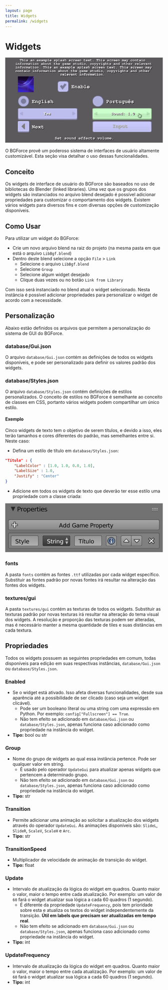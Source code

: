 ```yaml
---
layout: page
title: Widgets
permalink: /widgets
---
```


# Widgets
![](https://github.com/bgempire/bgforce/raw/gh-pages/img/wiki-gui-00.jpg)

O BGForce provê um poderoso sistema de interfaces de usuário altamente customizável. Esta seção visa detalhar o uso dessas funcionalidades.

## Conceito
Os widgets de interface de usuário do BGForce são baseados no uso de bibliotecas do Blender (linked libraries). 
Uma vez que os grupos dos widgets são instanciados no arquivo blend desejado é possível adicionar propriedades 
para customizar o comportamento dos widgets. Existem vários widgets para diversos fins e com diversas opções de customização disponíveis.

## Como Usar
Para utilizar um widget do BGForce:

- Crie um novo arquivo blend na raiz do projeto (na mesma pasta em que está o arquivo `LibBgf.blend`)
- Dentro deste blend selecione a opção `File` > `Link`
  - Selecione o arquivo `LibBgf.blend`
  - Selecione `Group`
  - Selecione algum widget desejado
  - Clique duas vezes ou no botão `Link from Library`

Com isso será instanciado no blend atual o widget selecionado. Nesta instância é possível adicionar propriedades para 
personalizar o widget de acordo com a necessidade.

## Personalização
Abaixo estão definidos os arquivos que permitem a personalização do sistema de GUI do BGForce.

### database/Gui.json
O arquivo `database/Gui.json` contém as definições de todos os widgets disponíveis, e pode ser personalizado para 
definir os valores padrão dos widgets.

### database/Styles.json
O arquivo `database/Styles.json` contém definições de estilos personalizados. O conceito de estilos no BGForce é 
semelhante ao conceito de classes em CSS, portanto vários widgets podem compartilhar um único estilo.

#### Exemplo
Cinco widgets de texto tem o objetivo de serem títulos, e devido a isso, eles terão tamanhos e cores diferentes 
do padrão, mas semelhantes entre si. Neste caso:

- Defina um estilo de título em `database/Styles.json`:

```json
"Título" : {
    "LabelColor" : [1.0, 1.0, 0.0, 1.0],
    "LabelSize" : 1.0,
    "Justify" : "Center"
}
```

- Adicione em todos os widgets de texto que deverão ter esse estilo uma propriedade com a classe criada:

![](https://github.com/bgempire/bgforce/raw/gh-pages/img/wiki-gui-01.jpg)

### fonts
A pasta `fonts` contém as fontes `.ttf` utilizadas por cada widget específico. Substituir as fontes padrão por 
novas fontes irá resultar na alteração das fontes dos widgets.

### textures/gui
A pasta `textures/gui` contém as texturas de todos os widgets. Substituir as texturas padrão por novas texturas 
irá resultar na alteração do tema visual dos widgets. A resolução e proporção das texturas podem ser alteradas, 
mas é necessário manter a mesma quantidade de tiles e suas distâncias em cada textura.

## Propriedades
Todos os widgets possuem as seguintes propriedades em comum, todas disponíveis para edição em suas 
respectivas instâncias, `database/Gui.json` ou `database/Styles.json`.

### Enabled
- Se o widget está ativado. Isso afeta diversas funcionalidades, desde sua aparência até a possibilidade de ser clicado (caso seja um widget clicável).
    - Pode ser um booleano literal ou uma string com uma expressão em Python. Por exemplo: `config["Fullscreen"] == True`.
    - Não tem efeito se adicionado em `database/Gui.json` ou `database/Styles.json`, apenas funciona caso adicionado como propriedade na instância do widget.
- **Tipo:** bool ou str

### Group
- Nome do grupo de widgets ao qual essa instância pertence. Pode ser qualquer valor em string.
    - É usado pelo operador `UpdateGui` para atualizar apenas widgets que pertencem a determinado grupo.
    - Não tem efeito se adicionado em `database/Gui.json` ou `database/Styles.json`, apenas funciona caso adicionado como propriedade na instância do widget.
- **Tipo:** str

### Transition
- Permite adicionar uma animação ao solicitar a atualização dos widgets através do operador `UpdateGui`. 
As animações disponíveis são: `SlideL`, `SlideR`, `ScaleV`, `ScaleH` e `Arc`.
- **Tipo:** str

### TransitionSpeed
- Multiplicador de velocidade de animação de transição do widget.
- **Tipo:** float

### Update
- Intervalo de atualização da lógica do widget em quadros. Quanto maior o valor, maior o tempo entre cada atualização. Por exemplo: um valor de `60` fará o widget atualizar sua lógica a cada 60 quadros (1 segundo). 
    - É diferente da propriedade `UpdateFrequency`, pois tem prioridade sobre esta e atualiza os textos do widget independentemente da transição. **Útil em labels que precisam ser atualizadas em tempo real**.
    - Não tem efeito se adicionado em `database/Gui.json` ou `database/Styles.json`, apenas funciona caso adicionado como propriedade na instância do widget.
- **Tipo:** int

### UpdateFrequency
- Intervalo de atualização da lógica do widget em quadros. Quanto maior o valor, maior o tempo entre cada atualização. Por exemplo: um valor de `60` fará o widget atualizar sua lógica a cada 60 quadros (1 segundo).
- **Tipo:** int